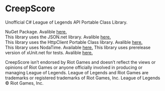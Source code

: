 CreepScore
==========

Unofficial C# League of Legends API Portable Class Library.

NuGet Package. Avalible [here.](https://www.nuget.org/packages/Creep.Score/0.5.0)  
This library uses the JSON.net library. Avalible [here.](http://james.newtonking.com/json)  
This library uses the HttpClient Portable Class library. Avalible [here.](https://www.nuget.org/packages/Microsoft.Net.Http)  
This library uses NodaTime. Available [here.](https://code.google.com/p/noda-time/)
This library uses prerelease version of xUnit.net for tests. Avalible [here.](http://www.nuget.org/packages/xunit/)  

CreepScore isn’t endorsed by Riot Games and doesn’t reflect the views or opinions of Riot Games or anyone officially involved in producing or managing League of Legends. League of Legends and Riot Games are trademarks or registered trademarks of Riot Games, Inc. League of Legends © Riot Games, Inc.
